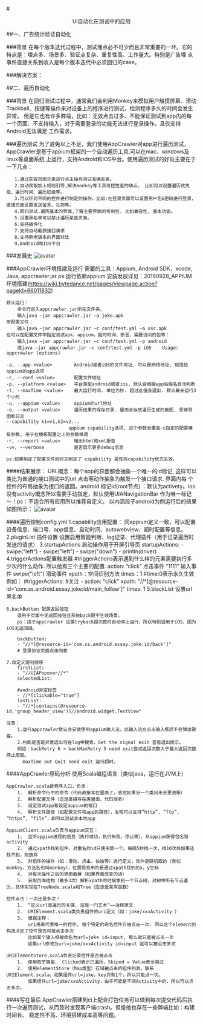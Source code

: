 #<center>UI自动化在测试中的应用</center >

##一、广告统计验证自动化

###背景
        在每个版本迭代过程中，测试埋点必不可少而且非常重要的一环。它的特点是：埋点多、场景多、验证点复杂、重复性高、工作量大。特别是广告埋
    点事件直接关系到收入是每个版本迭代中必须回归的case。

###解决方案：


















##二、遍历自动化

###背景
      在回归测试过程中，通常我们会利用Monkey来模拟用户触摸屏幕、滑动Trackball、按键等操作来对设备上的程序进行测试，检测程序多久的时间会发生异常。
    但是它也有许多弊端，比如：无效点击过多、不能保证测试到app内的每一个页面、不支持输入，对于需要登录的功能无法进行登录操作。且仅支持Android无法满足
    工作需求。

###遍历测试
      为了避免以上不足，我们使用AppCrawler对app进行遍历测试，AppCrawler是基于appium框架的一个自动遍历工具,可以在mac、windows及linux等桌面系统
    上运行，支持Android和iOS平台。使用遍历测试的好处主要在于一下几点：

       1.通过获取页面元素进行点击操作测试准确率高。
       2.自动爬取加上规则引导,解决monkey等工具可控性差的缺点。 比如可以设置遍历优先级、遍历时间、遍历层级等。
       3.可以针对不同的控件进行制定的操作，比如:在登录页面可以设置用户名&密码进行登录，直播页面设置发送留言、礼物等。
       4.回归测试.遍历基本的界面,了解主要界面的可用性. 比如兼容性, 基本功能。
       5.设置黑名单可以禁止遍历某些页面。
       6.支持插件化
       7.支持自动截获接口请求
       8.支持新老版本的界面对比
       9.Android和IOS平台

###发展史
![avatar](/Users/wangquan/wangquan/python/wq_pyspider/text/1.png)

###AppCrawler环境搭建及运行
    需要的工具：Appium, Android SDK，xcode, Java,  appcrawler.jar
    ps:运行依赖appium 安装发放详见：20160928_APPIUM环境搭建(https://wiki.bytedance.net/pages/viewpage.action?pageId=66011832)

    默认运行：
        命令行进入appcrawler.jar所在文件夹，
        输入java –jar appcrawler.jar –a joke.apk
    带配置文件：
        输入java –jar appcrawler.jar –c conf/test.yml –a osc.apk
    也可以在配置文件中指定测试apk，appium，超时时间，断言，需要访问的包等：
        输入java –jar appcrawler.jar –c conf/test.yml -p android
        或java –jar appcrawler.jar –c conf/test.yml -p iOS    Usage: appcrawler [options]

    -a, --app <value>        Android或者iOS的文件地址, 可以是网络地址, 赋值给appium的app选项
    -c, --conf <value>       配置文件地址
    -p, --platform <value>   平台类型android或者ios, 默认会根据app后缀名自动判断
    -t, --maxTime <value>    最大运行时间. 单位为秒. 超过此值会退出. 默认最长运行3个小时
    -u, --appium <value>     appium的url地址
    -o, --output <value>     遍历结果的保存目录. 里面会存放遍历生成的截图, 思维导图和日志
    --capability k1=v1,k2=v2...
                           appium capability选项, 这个参数会覆盖-c指定的配置模板参数, 用于在模板配置之上的参数微调
    -r, --report <value>     输出html和xml报告
    -vv, --verbose           是否展示更多debug信息

    ps:如果制定了配置文件同时又制定了 capability 属性则capability优先生效。


####结果展示：
         URL概念：每个app的界面都会抽象一个唯一的id标记, 这样可以类比为普通的接口测试中的url.点击等动作抽象为触发一个接口请求. 界面内每
    个控件的布局抽象为接口的返回。android 标记id(root节点) ：默认为activety。ios 没有activity概念所以需要手动指定，默认使用UIANavigationBar
    作为唯一标记～！ps：不适合所有应用所以推荐自定义。
    以内涵段子android为例运行后的结果如图所示：
![avatar](/Users/wangquan/wangquan/python/wq_pyspider/text/2.png)


####遍历控制config.yml
    1.capability应用配置：
       同appium定义一致，可以配置设备信息、端口号、app信息、启动时间、autowebview、超时配置等信息。
    2.pluginList 插件设置
      设置启用智能判断、log记录、代理插件（用于记录遍历时发送的请求）
    3.startupActions 启动操作用于开屏引导页
        startupActions:
        - swipe("left")
        - swipe("left")
        - swipe("down")
        - println(driver)
    4.triggerActions配置触发器
        #triggerActions表示遇到什么样的元素需要执行多少次的什么动作. 所以他有三个主要的配置.
            action: “click”  点击事件
                    “1111” 输入事件
                    swipe("left") 滑动事件
        xpath：空间识别方法
        times：1  #time:0表示永久生效
        例如：
            #triggerActions:
            #关注
            - action: "click"
            xpath: "//*[@resource-id='com.ss.android.essay.joke:id/main_follow']"
            times: 1
    5.blackList 设置url黑名单

    6.backButton 配置返回按钮
        适用于页面中无返回按钮且系统back键不生效场景。
        ps：由于appcrawler 设置tryback超次数时自动停止运行，所以特别适用于iOS，因为iOS无返回键。

        backButton:
        - "//*[@resource-id='com.ss.android.essay.joke:id/back']"
        # 登录协议页面点击同意

    7.自定义便利顺序
        firstList:
        - "//UIAPopover//*"
        selectedList:

        #android非空标签
        - //*[clickable="true"]
        lastList:
        - "//*[contains(@resource-id,'group_header_view')]//android.widget.TextView"

    注意：
        1.运行appcrawler默认会安装使用appium输入法，此输入法在点击输入框后不会弹出键盘。
        2.判断是否是异常退出可在log中搜索，Get the signal exit 查看退出提示。
        例如：backRetry 6 > backMaxRetry 5 need exit尝试返回次数大于最大返回次数停止爬取。
          maxTime out Quit need exit 运行超时。




####AppCrawler原码分析
    使用Scala编程语言（类似java，运行在JVM上）

    AppCrawler.scala是程序入口，负责：
        1.  解析命令行中的命令（代码直接写在里面了，感觉如果分一个类出来会更清晰）
        2.  解析配置文件（还是直接写在类里面，代码很多）
        3.  设定测试app和设定appium的端口
        4.  解析文件路径（如配置文件和app的路径），发现可以支持“http”, “ftp”, “https”, “file”，即可以测试非本地app

    AppiumClient.scala负责与appium交互：
        1.  监听appium进程的信息（执行成功，执行失败，停止等），从appium获得包名和activity
        2.  通过xpath找到组件，对重名的id只使用第一个。每隔5秒找一次，找10次后如果还找不到，则放弃
        3.  对组件的操作（如：滑动，点击，长按等）进行定义，动作是随机取的（类似monkey，方法名也叫monkey），位置信息用的是通过xpath找到的x，y坐标
        4.  对每次操作之后的界面截屏（如果界面改变的话）
        5.  获取页面结构（最多3次）解析xpath的时候拿到一个节点树，对树中所有节点遍历，具体实现在TreeNode.scala和Tree（应该是某库函数）

    控件点击：一次还是多次？
        1.  “定义url是遍历的关键. 这是一门艺术”——注释原文
        2.  URIElement.scala类负责组件的uri定义（如：joke/xxxActivity ）
        3.  根据注释：
            uri用来代表唯一的控件, 每个特定的命名控件只被点击一次. 所以这个element的构造决定了控件是否可被点击多次
            比如某个输入框被命名为url=joke id=input, 那么就只能被点击一次
            如果url修改为url=joke/xxxActivity id=input 就可以被点击多次

    URIElementStore.scala负责记录控件是否被点击
        1.  使用枚举类型， Clicked表示已遍历，Skiped = Value表示跳过
        2.  使用elementStore（Map类型）存储被点击的组件列表。联系URIElement.scala，如果组件url=joke，key只有1个，所以只能点一次。
            如果组件url=joke/xxxActivity，由于可能是不同Activity中的，所以可以点击多次。


####写在最后
       AppCrawler搭建到ci上配合打包任务可以做到每次提交代码后执行一次遍历测试，从而及时发现客户端crash。但是他也存在一些弊端比如：构建时间长、
    稳定性不高、环境搭建成本高等问题。